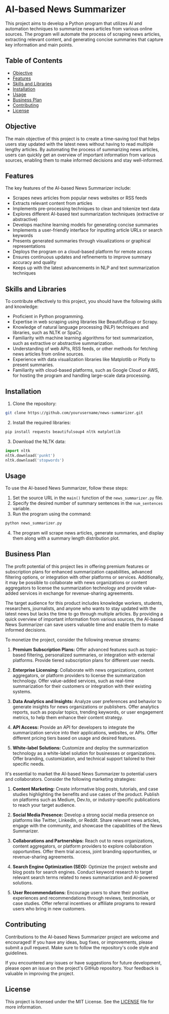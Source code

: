 # AI-based News Summarizer

This project aims to develop a Python program that utilizes AI and automation techniques to summarize news articles from various online sources. The program will automate the process of scraping news articles, extracting relevant content, and generating concise summaries that capture key information and main points.

## Table of Contents

- [Objective](#objective)
- [Features](#features)
- [Skills and Libraries](#skills-and-libraries)
- [Installation](#installation)
- [Usage](#usage)
- [Business Plan](#business-plan)
- [Contributing](#contributing)
- [License](#license)

## Objective

The main objective of this project is to create a time-saving tool that helps users stay updated with the latest news without having to read multiple lengthy articles. By automating the process of summarizing news articles, users can quickly get an overview of important information from various sources, enabling them to make informed decisions and stay well-informed.

## Features

The key features of the AI-based News Summarizer include:
- Scrapes news articles from popular news websites or RSS feeds
- Extracts relevant content from articles
- Implements pre-processing techniques to clean and tokenize text data
- Explores different AI-based text summarization techniques (extractive or abstractive)
- Develops machine learning models for generating concise summaries
- Implements a user-friendly interface for inputting article URLs or search keywords
- Presents generated summaries through visualizations or graphical representations
- Deploys the program on a cloud-based platform for remote access
- Ensures continuous updates and refinements to improve summary accuracy and quality
- Keeps up with the latest advancements in NLP and text summarization techniques

## Skills and Libraries

To contribute effectively to this project, you should have the following skills and knowledge:

- Proficient in Python programming.
- Expertise in web scraping using libraries like BeautifulSoup or Scrapy.
- Knowledge of natural language processing (NLP) techniques and libraries, such as NLTK or SpaCy.
- Familiarity with machine learning algorithms for text summarization, such as extractive or abstractive summarization.
- Understanding of web APIs, RSS feeds, or other methods for fetching news articles from online sources.
- Experience with data visualization libraries like Matplotlib or Plotly to present summaries.
- Familiarity with cloud-based platforms, such as Google Cloud or AWS, for hosting the program and handling large-scale data processing.

## Installation

1. Clone the repository:

```bash
git clone https://github.com/yourusername/news-summarizer.git
```

2. Install the required libraries:

```bash
pip install requests beautifulsoup4 nltk matplotlib
```

3. Download the NLTK data:

```python
import nltk
nltk.download('punkt')
nltk.download('stopwords')
```

## Usage

To use the AI-based News Summarizer, follow these steps:

1. Set the source URL in the `main()` function of the `news_summarizer.py` file.
2. Specify the desired number of summary sentences in the `num_sentences` variable.
3. Run the program using the command:

```bash
python news_summarizer.py
```

4. The program will scrape news articles, generate summaries, and display them along with a summary length distribution plot.

## Business Plan

The profit potential of this project lies in offering premium features or subscription plans for enhanced summarization capabilities, advanced filtering options, or integration with other platforms or services. Additionally, it may be possible to collaborate with news organizations or content aggregators to license the summarization technology and provide value-added services in exchange for revenue-sharing agreements.

The target audience for this product includes knowledge workers, students, researchers, journalists, and anyone who wants to stay updated with the latest news but lacks the time to go through multiple articles. By providing a quick overview of important information from various sources, the AI-based News Summarizer can save users valuable time and enable them to make informed decisions.

To monetize the project, consider the following revenue streams:

1. **Premium Subscription Plans:** Offer advanced features such as topic-based filtering, personalized summaries, or integration with external platforms. Provide tiered subscription plans for different user needs.

2. **Enterprise Licensing:** Collaborate with news organizations, content aggregators, or platform providers to license the summarization technology. Offer value-added services, such as real-time summarization for their customers or integration with their existing systems.

3. **Data Analytics and Insights:** Analyze user preferences and behavior to generate insights for news organizations or publishers. Offer analytics reports, such as popular topics, trending keywords, or user engagement metrics, to help them enhance their content strategy.

4. **API Access:** Provide an API for developers to integrate the summarization service into their applications, websites, or APIs. Offer different pricing tiers based on usage and desired features.

5. **White-label Solutions:** Customize and deploy the summarization technology as a white-label solution for businesses or organizations. Offer branding, customization, and technical support tailored to their specific needs.

It's essential to market the AI-based News Summarizer to potential users and collaborators. Consider the following marketing strategies:

1. **Content Marketing:** Create informative blog posts, tutorials, and case studies highlighting the benefits and use cases of the product. Publish on platforms such as Medium, Dev.to, or industry-specific publications to reach your target audience.

2. **Social Media Presence:** Develop a strong social media presence on platforms like Twitter, LinkedIn, or Reddit. Share relevant news articles, engage with the community, and showcase the capabilities of the News Summarizer.

3. **Collaborations and Partnerships:** Reach out to news organizations, content aggregators, or platform providers to explore collaboration opportunities. Offer them trial access, joint branding opportunities, or revenue-sharing agreements.

4. **Search Engine Optimization (SEO):** Optimize the project website and blog posts for search engines. Conduct keyword research to target relevant search terms related to news summarization and AI-powered solutions.

5. **User Recommendations:** Encourage users to share their positive experiences and recommendations through reviews, testimonials, or case studies. Offer referral incentives or affiliate programs to reward users who bring in new customers.

## Contributing

Contributions to the AI-based News Summarizer project are welcome and encouraged! If you have any ideas, bug fixes, or improvements, please submit a pull request. Make sure to follow the repository's code style and guidelines.

If you encountered any issues or have suggestions for future development, please open an issue on the project's GitHub repository. Your feedback is valuable in improving the project.

## License

This project is licensed under the MIT License. See the [LICENSE](LICENSE) file for more information.
